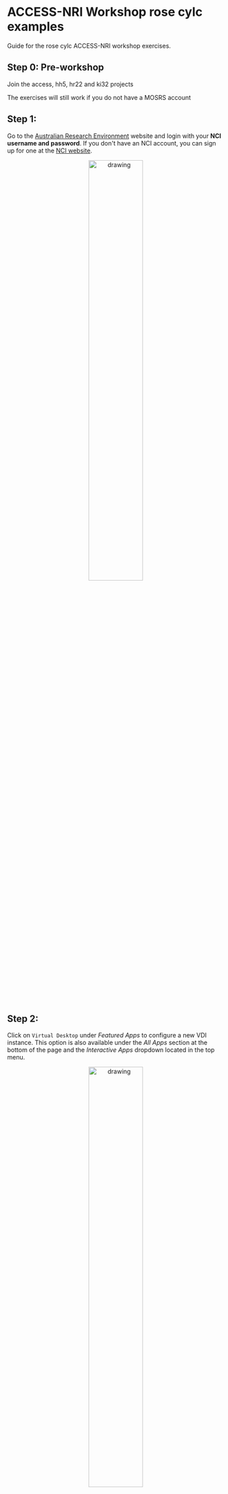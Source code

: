 # ACCESS-NRI Workshop rose cylc examples
<p>Guide for the rose cylc ACCESS-NRI workshop exercises.</p>

## Step 0: Pre-workshop
Join the access, hh5, hr22 and ki32 projects

The exercises will still work if you do not have a MOSRS account

## Step 1:
Go to the [Australian Research Environment](https://are.nci.org.au/) website and login with your **NCI username and password**. If you don't have an NCI account, you can sign up for one at the [NCI website](https://my.nci.org.au/mancini/login?next=/mancini/).

<p align="center"><img src="../assets/ARE_setup_guide/setup_image1.png" alt="drawing" width="50%"/></p>

## Step 2:
Click on `Virtual Desktop` under *Featured Apps* to configure a new VDI instance. This option is also available under the *All Apps* section at the bottom of the page and the *Interactive Apps* dropdown located in the top menu.

<p align="center"><img src="../assets/access_rose_cylc/setup_vdi1.png" alt="drawing" width="50%"/></p>

## Step 3:
You will now be presented with the main VDI instance configuration form. Please complete **only** the fields below - leave all other fields blank or to their default values.

- *3.1* **Walltime**: The number of hours the VDI instance will run. `3` hours is sufficient for this workshop session.

<p align="center"><img src="../assets/access_rose_cylc/setup_image3.png" alt="drawing" width="50%"/></p>

- *3.2* **Compute Size**: Select `Tiny (1 cpus, 4.5G mem)` from the dropdown menu.

<p align="center"><img src="../assets/access_rose_cylc/setup_image4.png" alt="drawing" width="50%"/></p>

- *3.3* **Project**: Please enter `nf33`. This will allocate SU usage to the workshop project.

<p align="center"><img src="../assets/ARE_setup_guide/setup_image5.png" alt="drawing" width="50%"/></p>

- *3.4* **Storage**: This is the list of `/g/data/` project data storage locations required to complete the workshop tutorials. In ARE, storage locations need to be explicitly defined to access these data from within a VDI instance. Please enter the following string listing the projects mentioned in **Step 0** above: `gdata/access+gdata/hh5+gdata/hr22+gdata/ki32`.

<p align="center"><img src="../assets/access_rose_cylc/setup_image6.png" alt="drawing" width="50%"/></p>

- *3.5* Click `Advanced options ...`
  * Optional: You can check the box here to receive an email notification when your VDI instance starts, but as we are only running relatively small instances, they will spin up quickly and this probably isn't necessary.</p>

<p align="center"><img src="../assets/ARE_setup_guide/setup_image7.png" alt="drawing" width="50%"/></p>

- *3.6* Click `Launch` to start your VDI Instance.

<p align="center"><img src="../assets/access_rose_cylc/setup_image12.png" alt="drawing" width="50%"/></p>

## Step 4:
Once you have clicked `Launch` the browser will redirect to the 'interactive sessions' page where you will see your VDI instance details and current status which will look something like this:

<p align="center"><img src="../assets/access_rose_cylc/setup_image13.png" alt="drawing" width="50%"/></p>

Once the VDI instance has started (this usually takes around 30 seconds) and this status window should update and look something like the following, reporting that the instance has started and the time remaining. More detailed information on the instance can be accessed by clicking the `Session ID` link.

<p align="center"><img src="../assets/access_rose_cylc/setup_image14.png" alt="drawing" width="50%"/></p>

All that remains to get started is to click `Launch VDI Desktop`.

#  Running the example suite

Start a terminal in the VDI session (from icon at top left).

Note that pasting externally copied text into the VDI terminal is quite awkward. See https://github.com/ACCESS-NRI/workshop-training-2023/issues/22 for a workaround.

```
module use /g/data/hr22/modulefiles
module load cylc7
```

If you have a MOSRS account

```
mosrs-auth
rosie co u-cz168
```

If you do not have a MOSRS account
```
mkdir -p ~/roses
cp-r /g/data/access/nri_training/u-cz168 ~/roses
```

This example is a ACCESS-CM2 like AMIP (atmosphere only) suite, but uses lower horizontal resolution and runs a day at a time rather than 6 months at a time.
```
cd ~/roses/u-cz168
rose suite-run
```

You should now see something like this
<p align="center"><img src="../assets/access_rose_cylc/vdi_cylc_run.png" alt="drawing" width="80%"/></p>

This should only take a few minutes to complete. Note that tasks disappear from the GUI after they and their successors complete, so at the end of a successful run you'll be left with an empty GUI.
<p align="center"><img src="../assets/access_rose_cylc/cylc_complete.png" alt="drawing" width="80%"/></p>

## Suite output
The model output and log files can be checked directly on the file system. E.g.
<p align="center"><img src="../assets/access_rose_cylc/suite_output_files.png" alt="drawing" width="80%"/></p>

Note that for suites launched from ARE, the whole `cylc-run/SUITE` directory is on `/scratch`, not just the `work` and `share` subdirectories.

## Model output
This section describes the archive strategy used by ACCESS-CM2. Other models will have a different style for both naming and saving files.

<p align="center"><img src="../assets/access_rose_cylc/archive_tree.png" alt="drawing" width="80%"/></p>

Files in `history/atm` are UM fieldsfiles and can be read by `xconv` or by iris from within python. However the suite also converts to netCDF. Standard short names aren't available for all UM variables, so a STASH code based name is used. E.g. try
```
module use /g/data/hh5/public/modules
module load conda/analysis3
ncdump -c /scratch/$PROJECT/$USER/archive/cz168/history/atm/netCDF/cz168a.pd19820101.nc
```

Normally we'd recommend model analysis and plotting be done with a jupyter notebook, but a very simple stand-alone script is `/g/data/access/nri_training/simple_plot.py`. Try for example (you can ignore the Qt or libGL warning messages)
```
% python /g/data/access/nri_training/simple_plot.py  /scratch/$PROJECT/$USER/archive/cz168/history/atm/netCDF/cz168a.pd19820101.nc fld_s03i236
```
or with the original UM output
```
module use ~access/modules
module load xconv
xconv -i /scratch/$PROJECT/$USER/archive/cz168/history/atm/cz168a.pd19820101
```
With xconv, double click a variable to select and then choose `Plot Data`.

This run saves only daily data to the `pd` files. The full ACCESS-CM2 also saves monthly means to `pm` files and optionally also higher frequency data as required by CMIP6

## Suite structure
A suite is a directory in the MOSRS roses subversion repository. It contains the model science configuration, compute details and task dependencies. All files are plain text.
<p align="center"><img src="../assets/access_rose_cylc/suite_files.png" alt="drawing" width="80%"/></p>

## Rose/cylc exercises
[1: Changing run length](ex1_runlength.md)

[2:  Changing a model physics option](ex2_co2.md)

[3: Troubleshooting](ex3_troubleshooting.md)
